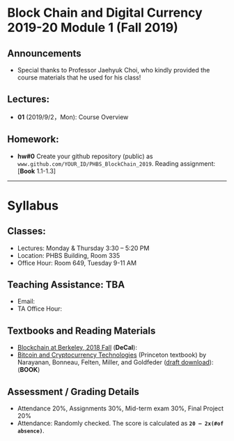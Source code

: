 # Block Chain and Digital Currency 2019-20 Module 1 (Fall 2019)

## Announcements
* Special thanks to Professor Jaehyuk Choi, who kindly provided the course materials that he used for his class!

## Lectures: 
* __01__ (2019/9/2，Mon): Course Overview 

## Homework:
* __hw#0__ Create your github repository (public) as `www.github.com/YOUR_ID/PHBS_BlockChain_2019`. Reading assignment: [__Book__ 1.1-1.3]


***
# Syllabus

## Classes:
* Lectures: Monday & Thursday 3:30 – 5:20 PM
* Location: PHBS Building, Room 335
* Office Hour: Room 649, Tuesday 9-11 AM

## Teaching Assistance: TBA
* Email: 
* TA Office Hour: 

## Textbooks and Reading Materials
* [Blockchain at Berkeley, 2018 Fall](https://blockchain.berkeley.edu/courses/fall-2018-fundamentals-decal/) (__DeCal__): 
* [Bitcoin and Cryptocurrency Technologies](http://bitcoinbook.cs.princeton.edu/) (Princeton textbook) by Narayanan, Bonneau, Felten, Miller, and Goldfeder ([draft download](https://www.lopp.net/pdf/princeton_bitcoin_book.pdf)): (__BOOK__)

## Assessment / Grading Details
* Attendance 20%, Assignments 30%, Mid-term exam 30%, Final Project 20%
* Attendance: Randomly checked. The score is calculated as __`20 – 2x(#of absence)`__. 
